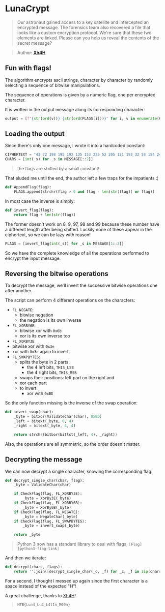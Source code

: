 # LunaCrypt

> Our astronaut gained access to a key satellite and intercepted an encrypted
> message. The forensics team also recovered a file that looks like a custom
> encryption protocol. We're sure that these two elements are linked.
> Please can you help us reveal the contents of the secret message?

> Author: **[Xh4H][xh4h-profile-link]**

## Fun with flags!

The algorithm encrypts ascii strings, character by character by randomly
selecting a sequence of bitwise manipulations.

The sequence of operations is given by a numeric flag, one per encrypted character.

It is written in the output message along its corresponding character:

```python
output = [f"{str(ord(v))} {str(ord(FLAGS[i]))}" for i, v in enumerate(CHARS)]
```

## Loading the output

Since there's only one message, I wrote it into a hardcoded constant:

```python
CIPHERTEXT = "43 72 198 195 192 135 153 225 52 205 121 193 32 58 154 243 63 84 35 233 114 18 21 64 192 205 220 235 184 211 158 24 196 113 15 141 196 28 118 78 2 105 20 215 65 68 164 223 63 86".split()
CHARS = [int(_s) for _s in MESSAGE[::2]]
```

> the flags are shifted by a small constant!

That eluded me until the end, the author left a few traps for the impatients :)

```python
def AppendFlag(flag):
    FLAGS.append(strchr(flag > 0 and flag - len(str(flag)) or flag))
```

In most case the inverse is simply:

```python
def invert_flag(flag):
	return flag + len(str(flag))
```

The former doesn't work on 8, 9, 97, 98 and 99 because these number have a
different length after being shifted. Luckily none of these appear in the
ciphertext, so we can be lazy with reason!

```python
FLAGS = [invert_flag(int(_s)) for _s in MESSAGE[1::2]]
```

So we have the complete knowledge of all the operations performed to encrypt the input message.

## Reversing the bitwise operations

To decrypt the message, we'll invert the successive bitwise operations one after another.

The script can perform 4 different operations on the characters:

- `FL_NEGATE`:
  - bitwise negation
  - the negation is its own inverse
- `FL_XORBY6B`:
  - bitwise xor with `0x6b`
  - xor is its own inverse too
- `FL_XORBY3E`
 - bitwise xor with `0x3e`
 - xor with `Ox3e` again to invert
- `FL_SWAPBYTES`:
  - splits the byte in 2 parts:
    - the 4 left bits, `THIS_LSB`
    - the 4 right bits, `THIS_MSB`
  - swaps their positions: left part on the right and 
  - xor each part 
  - to invert:
    - xor with `0xBD`

So the only function missing is the inverse of the swap operation:

```python
def invert_swap(char):
    _byte = bitxor(ValidateChar(char), 0xBD)
    _left = bitext(_byte, 0, 4)
    _right = bitext(_byte, 4, 4)

    return strchr(bitbor(bitlst(_left, 4), _right))
```

Also, the operations are all symmetric, so the order doesn't matter.

## Decrypting the message

We can now decrypt a single character, knowing the corresponding flag:

```python
def decrypt_single_char(char, flag):
    _byte = ValidateChar(char)

    if CheckFlag(flag, FL_XORBY3E):
        _byte = XorBy3E(_byte)
    if CheckFlag(flag, FL_XORBY6B):
        _byte = XorBy6B(_byte)
    if CheckFlag(flag, FL_NEGATE):
        _byte = NegateChar(_byte)
    if CheckFlag(flag, FL_SWAPBYTES):
        _byte = invert_swap(_byte)

    return _byte
```

> Python 3 now has a standard library to deal with flags, `[Flag][python3-flag-link]`

And then we iterate:

```python
def decrypt(chars, flags):
    return ''.join([decrypt_single_char(_c, _f) for _c, _f in zip(chars, flags)])
```

For a second, I thought I messed up again since the first character is a space
instead of the expected "H"!

A great challenge, thanks to [Xh4H][xh4h-profile-link]!

> `HTB{Lun4_Lu4_L4t1n_M00n}`

[python3-flag-link]: https://docs.python.org/3/library/enum.html#flag
[xh4h-profile-link]: https://www.hackthebox.eu/profile/21439
